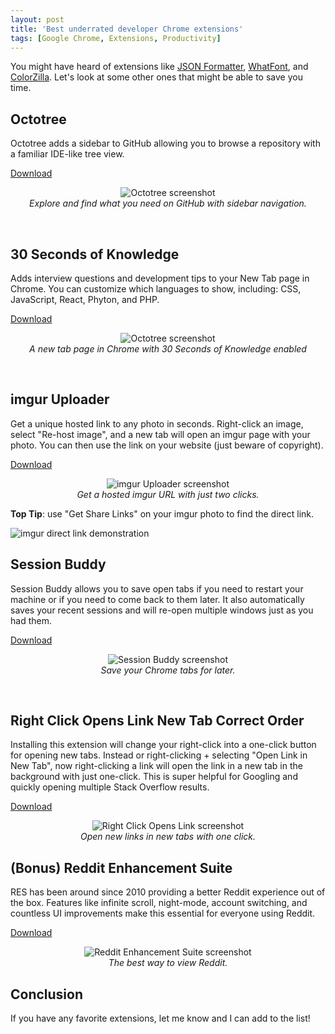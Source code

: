 ```yaml
---
layout: post
title: 'Best underrated developer Chrome extensions'
tags: [Google Chrome, Extensions, Productivity]
---
```


You might have heard of extensions like <a href="https://chrome.google.com/webstore/detail/json-formatter/bcjindcccaagfpapjjmafapmmgkkhgoa?hl=en" target="_blank">JSON Formatter</a>, <a href="https://chrome.google.com/webstore/detail/whatfont/jabopobgcpjmedljpbcaablpmlmfcogm?hl=en" target="_blank">WhatFont</a>, and <a href="https://chrome.google.com/webstore/detail/colorzilla/bhlhnicpbhignbdhedgjhgdocnmhomnp?hl=en" target="_blank">ColorZilla</a>. Let's look at some other ones that might be able to save you time.

## Octotree

Octotree adds a sidebar to GitHub allowing you to browse a repository with a familiar IDE-like tree view.

<a href="https://chrome.google.com/webstore/detail/octotree/bkhaagjahfmjljalopjnoealnfndnagc" target="_blank">Download</a>

<p align="center">
  <img src="https://i.imgur.com/fOHbGbx.jpg" alt="Octotree screenshot"> <br>
  <i>Explore and find what you need on GitHub with sidebar navigation.</i>
</p>

<br>

## 30 Seconds of Knowledge

Adds interview questions and development tips to your New Tab page in Chrome. You can customize which languages to show, including: CSS, JavaScript, React, Phyton, and PHP.

<a href="https://chrome.google.com/webstore/detail/30-seconds-of-knowledge/mmgplondnjekobonklacmemikcnhklla?hl=en" target="_blank">Download</a>

<p align="center">
  <img src="https://imgur.com/chFTkU0.jpg" alt="Octotree screenshot"> <br>
  <i>A new tab page in Chrome with 30 Seconds of Knowledge enabled </i>
</p>

<br>

## imgur Uploader

Get a unique hosted link to any photo in seconds. Right-click an image, select "Re-host image", and a new tab will open an imgur page with your photo. You can then use the link on your website (just beware of copyright).

<a href="https://chrome.google.com/webstore/detail/imgur-uploader/lcpkicdemehhmkjolekhlglljnkggfcf?hl=en" target="_blank">Download</a>

<p align="center">
  <img src="https://i.imgur.com/QeoqWGk.jpg" alt="imgur Uploader screenshot"> <br>
  <i>Get a hosted imgur URL with just two clicks.</i>
</p>

**Top Tip**: use "Get Share Links" on your imgur photo to find the direct link.

<img src="https://i.imgur.com/w0xnMMa.png" alt="imgur direct link demonstration">

<br>

## Session Buddy

Session Buddy allows you to save open tabs if you need to restart your machine or if you need to come back to them later. It also automatically saves your recent sessions and will re-open multiple windows just as you had them.

<a href="https://chrome.google.com/webstore/detail/session-buddy/edacconmaakjimmfgnblocblbcdcpbko?hl=en" target="_blank">Download</a>

<p align="center">
  <img src="https://i.imgur.com/5HsLW1M.png" alt="Session Buddy screenshot"> <br>
  <i>Save your Chrome tabs for later.</i>
</p>

<br>

## Right Click Opens Link New Tab Correct Order

Installing this extension will change your right-click into a one-click button for opening new tabs. Instead or right-clicking + selecting "Open Link in New Tab", now right-clicking a link will open the link in a new tab in the background with just one-click. This is super helpful for Googling and quickly opening multiple Stack Overflow results.

<a href="https://chrome.google.com/webstore/detail/right-click-opens-link-ne/mhjkeimpgjokbjmioglhlngefbddppnn?hl=en" target="_blank">Download</a>

<p align="center">
  <img src="https://i.imgur.com/7VCuLZt.png" alt="Right Click Opens Link screenshot"> <br>
  <i>Open new links in new tabs with one click.</i>
</p>

## (Bonus) Reddit Enhancement Suite

RES has been around since 2010 providing a better Reddit experience out of the box. Features like infinite scroll, night-mode, account switching, and countless UI improvements make this essential for everyone using Reddit.

<a href="https://chrome.google.com/webstore/detail/reddit-enhancement-suite/kbmfpngjjgdllneeigpgjifpgocmfgmb?hl=en-US" target="_blank">Download</a>

<p align="center">
  <img src="https://i.imgur.com/RocUlzI.png" alt="Reddit Enhancement Suite screenshot"> <br>
  <i>The best way to view Reddit.</i>
</p>

## Conclusion

If you have any favorite extensions, let me know and I can add to the list!
